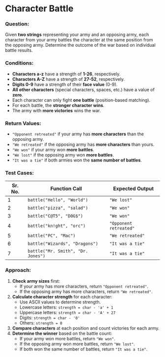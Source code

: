 # Character Battle

### Question:
Given **two strings** representing your army and an opposing army, each character from your army battles the character at the same position from the opposing army. Determine the outcome of the war based on individual battle results.

### Conditions:
- **Characters a-z** have a strength of **1-26**, respectively.
- **Characters A-Z** have a strength of **27-52**, respectively.
- **Digits 0-9** have a strength of their **face value** (0-9).
- **All other characters** (special characters, spaces, etc.) have a value of **zero**.
- Each character can only fight **one battle** (position-based matching).
- For each battle, the **stronger character wins**.
- The army with **more victories** wins the war.

### Return Values:
- `"Opponent retreated"` if your army has **more characters** than the opposing army.
- `"We retreated"` if the opposing army has **more characters** than yours.
- `"We won"` if your army won **more battles**.
- `"We lost"` if the opposing army won **more battles**.
- `"It was a tie"` if both armies won the **same number of battles**.

### Test Cases:
| **Sr. No.** | **Function Call**                  | **Expected Output**    |
| ----------- | ---------------------------------- | ---------------------- |
| 1           | `battle("Hello", "World")`         | `"We lost"`            |
| 2           | `battle("pizza", "salad")`         | `"We won"`             |
| 3           | `battle("C@T5", "D0G$")`           | `"We won"`             |
| 4           | `battle("kn!ght", "orc")`          | `"Opponent retreated"` |
| 5           | `battle("PC", "Mac")`              | `"We retreated"`       |
| 6           | `battle("Wizards", "Dragons")`     | `"It was a tie"`       |
| 7           | `battle("Mr. Smith", "Dr. Jones")` | `"It was a tie"`       |

### Approach:
1. **Check army sizes** first:
   - If your army has more characters, return `"Opponent retreated"`.
   - If the opposing army has more characters, return `"We retreated"`.
2. **Calculate character strength** for each character:
   - Use ASCII values to determine strength.
   - Lowercase letters: `strength = char - 'a' + 1`
   - Uppercase letters: `strength = char - 'A' + 27`
   - Digits: `strength = char - '0'`
   - Others: `strength = 0`
3. **Compare characters** at each position and count victories for each army.
4. **Determine the winner** based on the battle count:
   - If your army won more battles, return `"We won"`.
   - If the opposing army won more battles, return `"We lost"`.
   - If both won the same number of battles, return `"It was a tie"`.